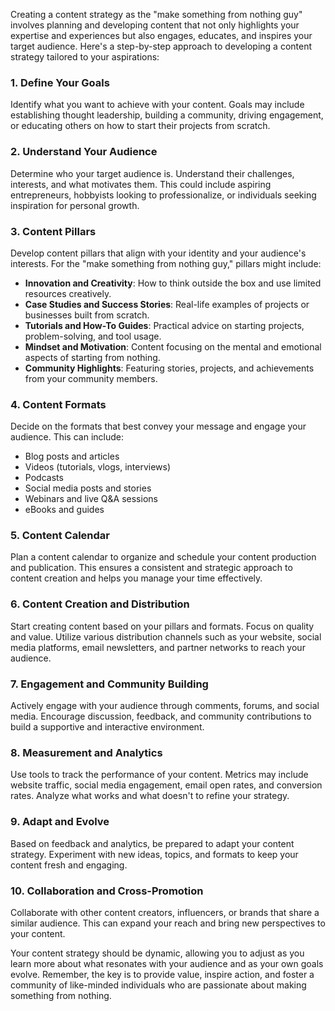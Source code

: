 Creating a content strategy as the "make something from nothing guy" involves planning and developing content that not only highlights your expertise and experiences but also engages, educates, and inspires your target audience. Here's a step-by-step approach to developing a content strategy tailored to your aspirations:

### 1. **Define Your Goals**
Identify what you want to achieve with your content. Goals may include establishing thought leadership, building a community, driving engagement, or educating others on how to start their projects from scratch.

### 2. **Understand Your Audience**
Determine who your target audience is. Understand their challenges, interests, and what motivates them. This could include aspiring entrepreneurs, hobbyists looking to professionalize, or individuals seeking inspiration for personal growth.

### 3. **Content Pillars**
Develop content pillars that align with your identity and your audience's interests. For the "make something from nothing guy," pillars might include:
- **Innovation and Creativity**: How to think outside the box and use limited resources creatively.
- **Case Studies and Success Stories**: Real-life examples of projects or businesses built from scratch.
- **Tutorials and How-To Guides**: Practical advice on starting projects, problem-solving, and tool usage.
- **Mindset and Motivation**: Content focusing on the mental and emotional aspects of starting from nothing.
- **Community Highlights**: Featuring stories, projects, and achievements from your community members.

### 4. **Content Formats**
Decide on the formats that best convey your message and engage your audience. This can include:
- Blog posts and articles
- Videos (tutorials, vlogs, interviews)
- Podcasts
- Social media posts and stories
- Webinars and live Q&A sessions
- eBooks and guides

### 5. **Content Calendar**
Plan a content calendar to organize and schedule your content production and publication. This ensures a consistent and strategic approach to content creation and helps you manage your time effectively.

### 6. **Content Creation and Distribution**
Start creating content based on your pillars and formats. Focus on quality and value. Utilize various distribution channels such as your website, social media platforms, email newsletters, and partner networks to reach your audience.

### 7. **Engagement and Community Building**
Actively engage with your audience through comments, forums, and social media. Encourage discussion, feedback, and community contributions to build a supportive and interactive environment.

### 8. **Measurement and Analytics**
Use tools to track the performance of your content. Metrics may include website traffic, social media engagement, email open rates, and conversion rates. Analyze what works and what doesn't to refine your strategy.

### 9. **Adapt and Evolve**
Based on feedback and analytics, be prepared to adapt your content strategy. Experiment with new ideas, topics, and formats to keep your content fresh and engaging.

### 10. **Collaboration and Cross-Promotion**
Collaborate with other content creators, influencers, or brands that share a similar audience. This can expand your reach and bring new perspectives to your content.

Your content strategy should be dynamic, allowing you to adjust as you learn more about what resonates with your audience and as your own goals evolve. Remember, the key is to provide value, inspire action, and foster a community of like-minded individuals who are passionate about making something from nothing.